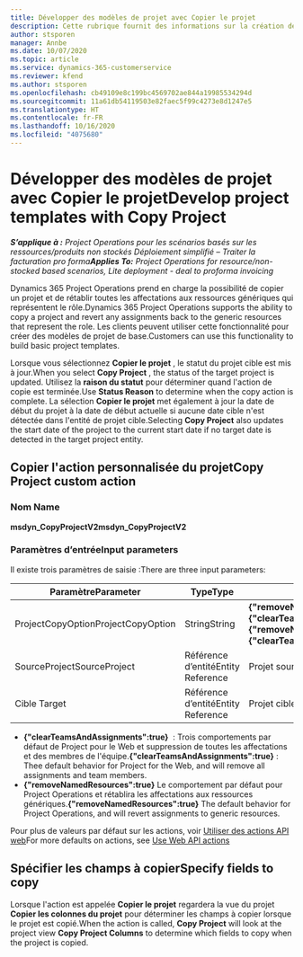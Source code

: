 ```yaml
---
title: Développer des modèles de projet avec Copier le projet
description: Cette rubrique fournit des informations sur la création de modèles de projet à l'aide de l'action personnalisée Copier le projet.
author: stsporen
manager: Annbe
ms.date: 10/07/2020
ms.topic: article
ms.service: dynamics-365-customerservice
ms.reviewer: kfend
ms.author: stsporen
ms.openlocfilehash: cb49109e8c199bc4569702ae844a19985534294d
ms.sourcegitcommit: 11a61db54119503e82faec5f99c4273e8d1247e5
ms.translationtype: HT
ms.contentlocale: fr-FR
ms.lasthandoff: 10/16/2020
ms.locfileid: "4075680"
---
```

# <a name="develop-project-templates-with-copy-project"></a><span data-ttu-id="7d4b2-103">Développer des modèles de projet avec Copier le projet</span><span class="sxs-lookup"><span data-stu-id="7d4b2-103">Develop project templates with Copy Project</span></span>

<span data-ttu-id="7d4b2-104">_**S’applique à :** Project Operations pour les scénarios basés sur les ressources/produits non stockés Déploiement simplifié – Traiter la facturation pro forma_</span><span class="sxs-lookup"><span data-stu-id="7d4b2-104">_**Applies To:** Project Operations for resource/non-stocked based scenarios, Lite deployment - deal to proforma invoicing_</span></span>

<span data-ttu-id="7d4b2-105">Dynamics 365 Project Operations prend en charge la possibilité de copier un projet et de rétablir toutes les affectations aux ressources génériques qui représentent le rôle.</span><span class="sxs-lookup"><span data-stu-id="7d4b2-105">Dynamics 365 Project Operations supports the ability to copy a project and revert any assignments back to the generic resources that represent the role.</span></span> <span data-ttu-id="7d4b2-106">Les clients peuvent utiliser cette fonctionnalité pour créer des modèles de projet de base.</span><span class="sxs-lookup"><span data-stu-id="7d4b2-106">Customers can use this functionality to build basic project templates.</span></span>

<span data-ttu-id="7d4b2-107">Lorsque vous sélectionnez **Copier le projet** , le statut du projet cible est mis à jour.</span><span class="sxs-lookup"><span data-stu-id="7d4b2-107">When you select **Copy Project** , the status of the target project is updated.</span></span> <span data-ttu-id="7d4b2-108">Utilisez la **raison du statut** pour déterminer quand l'action de copie est terminée.</span><span class="sxs-lookup"><span data-stu-id="7d4b2-108">Use **Status Reason** to determine when the copy action is complete.</span></span> <span data-ttu-id="7d4b2-109">La sélection **Copier le projet** met également à jour la date de début du projet à la date de début actuelle si aucune date cible n'est détectée dans l'entité de projet cible.</span><span class="sxs-lookup"><span data-stu-id="7d4b2-109">Selecting **Copy Project** also updates the start date of the project to the current start date if no target date is detected in the target project entity.</span></span>

## <a name="copy-project-custom-action"></a><span data-ttu-id="7d4b2-110">Copier l'action personnalisée du projet</span><span class="sxs-lookup"><span data-stu-id="7d4b2-110">Copy Project custom action</span></span> 

### <a name="name"></a><span data-ttu-id="7d4b2-111">Nom </span><span class="sxs-lookup"><span data-stu-id="7d4b2-111">Name</span></span> 

<span data-ttu-id="7d4b2-112">**msdyn_CopyProjectV2**</span><span class="sxs-lookup"><span data-stu-id="7d4b2-112">**msdyn_CopyProjectV2**</span></span>

### <a name="input-parameters"></a><span data-ttu-id="7d4b2-113">Paramètres d’entrée</span><span class="sxs-lookup"><span data-stu-id="7d4b2-113">Input parameters</span></span>
<span data-ttu-id="7d4b2-114">Il existe trois paramètres de saisie :</span><span class="sxs-lookup"><span data-stu-id="7d4b2-114">There are three input parameters:</span></span>

| <span data-ttu-id="7d4b2-115">Paramètre</span><span class="sxs-lookup"><span data-stu-id="7d4b2-115">Parameter</span></span>          | <span data-ttu-id="7d4b2-116">Type</span><span class="sxs-lookup"><span data-stu-id="7d4b2-116">Type</span></span>   | <span data-ttu-id="7d4b2-117">Valeurs</span><span class="sxs-lookup"><span data-stu-id="7d4b2-117">Values</span></span>                                                   | 
|--------------------|--------|----------------------------------------------------------|
| <span data-ttu-id="7d4b2-118">ProjectCopyOption</span><span class="sxs-lookup"><span data-stu-id="7d4b2-118">ProjectCopyOption</span></span>  | <span data-ttu-id="7d4b2-119">String</span><span class="sxs-lookup"><span data-stu-id="7d4b2-119">String</span></span> | <span data-ttu-id="7d4b2-120">**{"removeNamedResources":true}** ou **{"clearTeamsAndAssignments":true}**</span><span class="sxs-lookup"><span data-stu-id="7d4b2-120">**{"removeNamedResources":true}** or **{"clearTeamsAndAssignments":true}**</span></span> |
| <span data-ttu-id="7d4b2-121">SourceProject</span><span class="sxs-lookup"><span data-stu-id="7d4b2-121">SourceProject</span></span>      | <span data-ttu-id="7d4b2-122">Référence d’entité</span><span class="sxs-lookup"><span data-stu-id="7d4b2-122">Entity Reference</span></span> | <span data-ttu-id="7d4b2-123">Projet source</span><span class="sxs-lookup"><span data-stu-id="7d4b2-123">Source Project</span></span> |
| <span data-ttu-id="7d4b2-124">Cible </span><span class="sxs-lookup"><span data-stu-id="7d4b2-124">Target</span></span>             | <span data-ttu-id="7d4b2-125">Référence d’entité</span><span class="sxs-lookup"><span data-stu-id="7d4b2-125">Entity Reference</span></span> | <span data-ttu-id="7d4b2-126">Projet cible</span><span class="sxs-lookup"><span data-stu-id="7d4b2-126">Target Project</span></span> |


- <span data-ttu-id="7d4b2-127">**{"clearTeamsAndAssignments":true}**  : Trois comportements par défaut de Project pour le Web et suppression de toutes les affectations et des membres de l'équipe.</span><span class="sxs-lookup"><span data-stu-id="7d4b2-127">**{"clearTeamsAndAssignments":true}** : Thee default behavior for Project for the Web, and will remove all assignments and team members.</span></span>
- <span data-ttu-id="7d4b2-128">**{"removeNamedResources":true}** Le comportement par défaut pour Project Operations et rétablira les affectations aux ressources génériques.</span><span class="sxs-lookup"><span data-stu-id="7d4b2-128">**{"removeNamedResources":true}** The default behavior for Project Operations, and will revert assignments to generic resources.</span></span>

<span data-ttu-id="7d4b2-129">Pour plus de valeurs par défaut sur les actions, voir [Utiliser des actions API web](https://docs.microsoft.com/powerapps/developer/common-data-service/webapi/use-web-api-actions)</span><span class="sxs-lookup"><span data-stu-id="7d4b2-129">For more defaults on actions, see [Use Web API actions](https://docs.microsoft.com/powerapps/developer/common-data-service/webapi/use-web-api-actions)</span></span>

## <a name="specify-fields-to-copy"></a><span data-ttu-id="7d4b2-130">Spécifier les champs à copier</span><span class="sxs-lookup"><span data-stu-id="7d4b2-130">Specify fields to copy</span></span> 
<span data-ttu-id="7d4b2-131">Lorsque l'action est appelée **Copier le projet** regardera la vue du projet **Copier les colonnes du projet** pour déterminer les champs à copier lorsque le projet est copié.</span><span class="sxs-lookup"><span data-stu-id="7d4b2-131">When the action is called, **Copy Project** will look at the project view **Copy Project Columns** to determine which fields to copy when the project is copied.</span></span>
